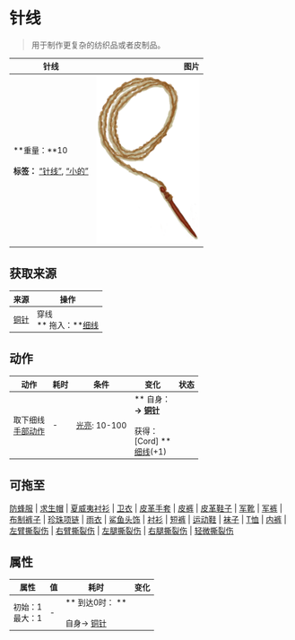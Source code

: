 # 针线  
> 用于制作更复杂的纺织品或者皮制品。  
  
  针线  |   图片   
 ----  |  ----:   
 **重量：**10<br><br>**标签：**	[“针线”](tag_ThreadedNeedle.md), [“小的”](tag_Tiny.md)  |  <img decoding="async" src="Sprite/ThreadedNeedleCopper.png" href="a.md" style="max-width:300px;max-height:300px;">   
  
## 获取来源  
来源  |  操作  
----  |  ----  
[铜针](CopperNeedle.md)  |  穿线<br>** 拖入：**[细线](CordFiber.md)  
## 动作  
动作  |  耗时  |  条件  |  变化  |  状态  
----  |  ----  |  ----  |  ----  |  ----  
取下细线<br>[手部动作](HandAction.md)  |  -  |  [光亮](Light.md): 10-100  |  ** 自身：**<br>→ [铜针](CopperNeedle.md)<br><br>** 获得： **<br>** [Cord] **<br>  [细线](CordFiber.md)(+1)<br>  |    
## 可拖至  
[防蜂服](BeeSuit.md) | [求生帽](HatSurvival.md) | [夏威夷衬衫](HawaiianShirt.md) | [卫衣](HoodieRetromation.md) | [皮革手套](LeatherGloves.md) | [皮裤](LeatherPants.md) | [皮革鞋子](LeatherShoes.md) | [军靴](MilitaryBoots.md) | [军裤](MilitaryPants.md) | [布制裤子](PantsCloth.md) | [珍珠项链](PearlNecklace.md) | [雨衣](Raincoat.md) | [鲨鱼头饰](SharkHeadpiece.md) | [衬衫](ShirtFiber.md) | [短裤](Shorts.md) | [运动鞋](Sneakers.md) | [袜子](Socks.md) | [T恤](T-Shirt.md) | [内裤](Underwear.md) | [左臂撕裂伤](W_ArmLacerationL.md) | [右臂撕裂伤](W_ArmLacerationR.md) | [左腿撕裂伤](W_LegLacerationL.md) | [右腿撕裂伤](W_LegLacerationR.md) | [轻微撕裂伤](W_MinorLaceration.md)  
## 属性   
属性  |  值  |  耗时  |  变化  
----  |  ----  |  ----  |  ----  
  |  初始：1<br>最大：1  |  -  |  ** 到达0时： **<br><br>自身→ [铜针](CopperNeedle.md)  


<script>document.title="针线 - 卡牌生存百科 Card Survival Wiki";</script>